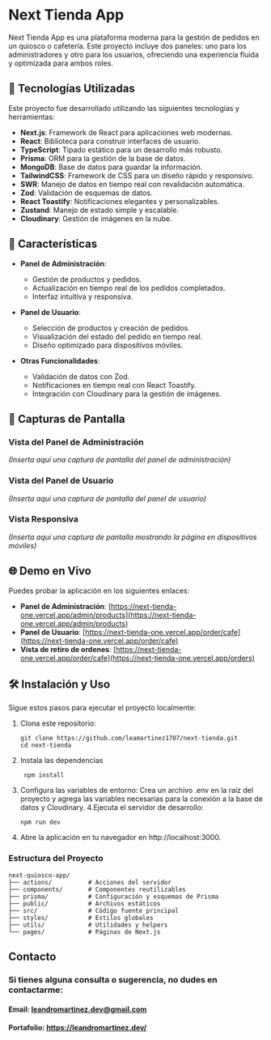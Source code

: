 # Next Tienda App

Next Tienda App es una plataforma moderna para la gestión de pedidos en un quiosco o cafetería. Este proyecto incluye dos paneles: uno para los administradores y otro para los usuarios, ofreciendo una experiencia fluida y optimizada para ambos roles.

## 🚀 Tecnologías Utilizadas

Este proyecto fue desarrollado utilizando las siguientes tecnologías y herramientas:

- **Next.js**: Framework de React para aplicaciones web modernas.
- **React**: Biblioteca para construir interfaces de usuario.
- **TypeScript**: Tipado estático para un desarrollo más robusto.
- **Prisma**: ORM para la gestión de la base de datos.
- **MongoDB**: Base de datos para guardar la información.
- **TailwindCSS**: Framework de CSS para un diseño rápido y responsivo.
- **SWR**: Manejo de datos en tiempo real con revalidación automática.
- **Zod**: Validación de esquemas de datos.
- **React Toastify**: Notificaciones elegantes y personalizables.
- **Zustand**: Manejo de estado simple y escalable.
- **Cloudinary**: Gestión de imágenes en la nube.

## 🌟 Características

- **Panel de Administración**:
  - Gestión de productos y pedidos.
  - Actualización en tiempo real de los pedidos completados.
  - Interfaz intuitiva y responsiva.

- **Panel de Usuario**:
  - Selección de productos y creación de pedidos.
  - Visualización del estado del pedido en tiempo real.
  - Diseño optimizado para dispositivos móviles.

- **Otras Funcionalidades**:
  - Validación de datos con Zod.
  - Notificaciones en tiempo real con React Toastify.
  - Integración con Cloudinary para la gestión de imágenes.

## 📸 Capturas de Pantalla

### Vista del Panel de Administración
*(Inserta aquí una captura de pantalla del panel de administración)*

### Vista del Panel de Usuario
*(Inserta aquí una captura de pantalla del panel de usuario)*

### Vista Responsiva
*(Inserta aquí una captura de pantalla mostrando la página en dispositivos móviles)*

## 🌐 Demo en Vivo

Puedes probar la aplicación en los siguientes enlaces:

- **Panel de Administración**: [https://next-tienda-one.vercel.app/admin/products](https://next-tienda-one.vercel.app/admin/products)
- **Panel de Usuario**: [https://next-tienda-one.vercel.app/order/cafe](https://next-tienda-one.vercel.app/order/cafe)
- **Vista de retiro de ordenes**: [https://next-tienda-one.vercel.app/order/cafe](https://next-tienda-one.vercel.app/orders)

## 🛠️ Instalación y Uso

Sigue estos pasos para ejecutar el proyecto localmente:

1. Clona este repositorio:
   ```
   git clone https://github.com/leamartinez1707/next-tienda.git
   cd next-tienda
   ```
2. Instala las dependencias
   ```
    npm install
   ```
3. Configura las variables de entorno: Crea un archivo .env en la raíz del proyecto y agrega las variables necesarias para la conexión a la base de datos y Cloudinary.
4.Ejecuta el servidor de desarrollo:
    ```
    npm run dev
    ```
5. Abre la aplicación en tu navegador en http://localhost:3000.

### Estructura del Proyecto
    
    next-quiosco-app/
    ├── actions/          # Acciones del servidor
    ├── components/       # Componentes reutilizables
    ├── prisma/           # Configuración y esquemas de Prisma
    ├── public/           # Archivos estáticos
    ├── src/              # Código fuente principal
    ├── styles/           # Estilos globales
    ├── utils/            # Utilidades y helpers
    └── pages/            # Páginas de Next.js
    
## Contacto

### Si tienes alguna consulta o sugerencia, no dudes en contactarme:

#### Email: leandromartinez.dev@gmail.com
#### Portafolio: https://leandromartinez.dev/